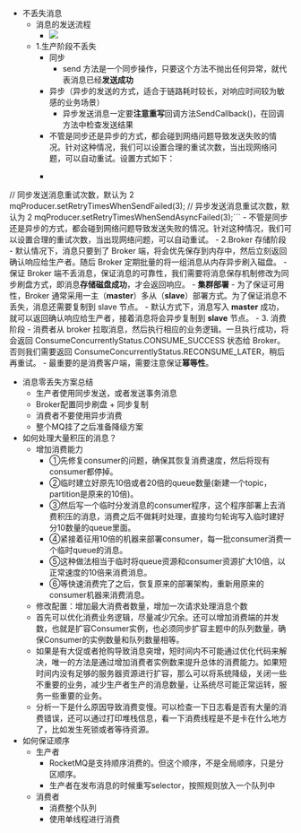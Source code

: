 - 不丢失消息
    - 消息的发送流程
        - ![](https://firebasestorage.googleapis.com/v0/b/firescript-577a2.appspot.com/o/imgs%2Fapp%2Flxyer%2FkkeWwzi-9P.png?alt=media&token=09eb9319-aefa-47bb-b5d0-aa266b8e142e)
    - 1.生产阶段不丢失
        - 同步
            - send 方法是一个同步操作，只要这个方法不抛出任何异常，就代表消息已经**发送成功**
        - 异步（异步的发送的方式，适合于链路耗时较长，对响应时间较为敏感的业务场景）
            - 异步发送消息一定要**注意重写**回调方法SendCallback()，在回调方法中检查发送结果
        - 不管是同步还是异步的方式，都会碰到网络问题导致发送失败的情况。针对这种情况，我们可以设置合理的重试次数，当出现网络问题，可以自动重试。设置方式如下：
        - ```javascript
// 同步发送消息重试次数，默认为 2
mqProducer.setRetryTimesWhenSendFailed(3);
// 异步发送消息重试次数，默认为 2
mqProducer.setRetryTimesWhenSendAsyncFailed(3);```
        - 不管是同步还是异步的方式，都会碰到网络问题导致发送失败的情况。针对这种情况，我们可以设置合理的重试次数，当出现网络问题，可以自动重试。
    - 2.Broker 存储阶段
        - 默认情况下，消息只要到了 Broker 端，将会优先保存到内存中，然后立刻返回确认响应给生产者。随后 Broker 定期批量的将一组消息从内存异步刷入磁盘。
        - 保证 Broker 端不丢消息，保证消息的可靠性，我们需要将消息保存机制修改为同步刷盘方式，即消息**存储磁盘成功**，才会返回响应。
        - **集群部署**
            - 为了保证可用性，Broker 通常采用一主（**master**）多从（**slave**）部署方式。为了保证消息不丢失，消息还需要复制到 slave 节点。
            - 默认方式下，消息写入 **master** 成功，就可以返回确认响应给生产者，接着消息将会异步复制到 **slave** 节点。
    - 3. 消费阶段
        - 消费者从 broker 拉取消息，然后执行相应的业务逻辑。一旦执行成功，将会返回 ConsumeConcurrentlyStatus.CONSUME_SUCCESS 状态给 Broker。否则我们需要返回 ConsumeConcurrentlyStatus.RECONSUME_LATER，稍后再重试。
    - 最重要的是消费客户端，需要注意保证**幂等性**。
- 消息零丢失方案总结
    - 生产者使用同步发送，或者发送事务消息
    - Broker配置同步刷盘 + 同步复制
    - 消费者不要使用异步消费
    - 整个MQ挂了之后准备降级方案
- 如何处理大量积压的消息？
    - 增加消费能力
        - ①先修复consumer的问题，确保其恢复消费速度，然后将现有consumer都停掉。
        - ②临时建立好原先10倍或者20倍的queue数量(新建一个topic，partition是原来的10倍)。
        - ③然后写一个临时分发消息的consumer程序，这个程序部署上去消费积压的消息，消费之后不做耗时处理，直接均匀轮询写入临时建好分10数量的queue里面。
        - ④紧接着征用10倍的机器来部署consumer，每一批consumer消费一个临时queue的消息。
        - ⑤这种做法相当于临时将queue资源和consumer资源扩大10倍，以正常速度的10倍来消费消息。
        - ⑥等快速消费完了之后，恢复原来的部署架构，重新用原来的consumer机器来消费消息。
    - 修改配置：增加最大消费者数量，增加一次请求处理消息个数
    - 首先可以优化消费业务逻辑，尽量减少冗余。还可以增加消费端的并发数，也就是扩容Consumer实例，也必须同步扩容主题中的队列数量，确保Consumer的实例数量和队列数量相等。
    - 如果是有大促或者抢购导致消息突增，短时间内不可能通过优化代码来解决，唯一的方法是通过增加消费者实例数来提升总体的消费能力。如果短时间内没有足够的服务器资源进行扩容，那么可以将系统降级，关闭一些不重要的业务，减少生产者生产的消息数量，让系统尽可能正常运转，服务一些重要的业务。
    - 分析一下是什么原因导致消费变慢。可以检查一下日志看是否有大量的消费错误，还可以通过打印堆栈信息，看一下消费线程是不是卡在什么地方了，比如发生死锁或者等待资源。
- 如何保证顺序
    - 生产者
        - RocketMQ是支持顺序消费的。但这个顺序，不是全局顺序，只是分区顺序。
        - 生产者在发布消息的时候重写selector，按照规则放入一个队列中
    - 消费者
        - 消费整个队列
        - 使用单线程进行消费
